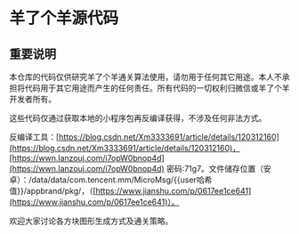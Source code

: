 # 羊了个羊源代码

## 重要说明

本仓库的代码仅供研究羊了个羊通关算法使用，请勿用于任何其它用途。本人不承担将代码用于其它用途而产生的任何责任。所有代码的一切权利归微信或羊了个羊开发者所有。

这些代码仅通过获取本地的小程序包再反编译获得，不涉及任何非法方式。

反编译工具：[https://blog.csdn.net/Xm3333691/article/details/120312160](https://blog.csdn.net/Xm3333691/article/details/120312160)，[https://wwn.lanzouj.com/i7opW0bnop4d](https://wwn.lanzouj.com/i7opW0bnop4d) 密码:71g7。文件储存位置（安卓）：/data/data/com.tencent.mm/MicroMsg/{{user哈希值}}/appbrand/pkg/，（[https://www.jianshu.com/p/0617ee1ce641](https://www.jianshu.com/p/0617ee1ce641)）。

欢迎大家讨论各方块图形生成方式及通关策略。